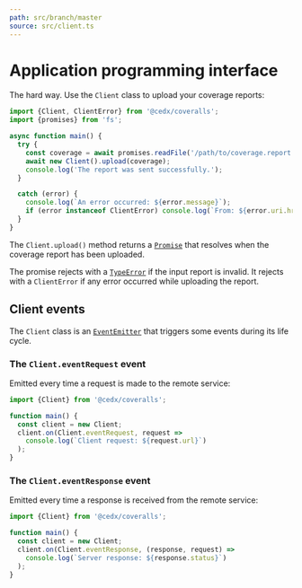 ```yaml
---
path: src/branch/master
source: src/client.ts
---
```


# Application programming interface
The hard way. Use the `Client` class to upload your coverage reports:

```js
import {Client, ClientError} from '@cedx/coveralls';
import {promises} from 'fs';

async function main() {
  try {
    const coverage = await promises.readFile('/path/to/coverage.report', 'utf8');
    await new Client().upload(coverage);
    console.log('The report was sent successfully.');
  }

  catch (error) {
    console.log(`An error occurred: ${error.message}`);
    if (error instanceof ClientError) console.log(`From: ${error.uri.href}`);
  }
}
```

The `Client.upload()` method returns a [`Promise`](https://developer.mozilla.org/en-US/docs/Web/JavaScript/Reference/Global_Objects/Promise) that resolves when the coverage report has been uploaded.

The promise rejects with a [`TypeError`](https://developer.mozilla.org/en-US/docs/Web/JavaScript/Reference/Global_Objects/TypeError)
if the input report is invalid. It rejects with a `ClientError` if any error occurred while uploading the report.

## Client events
The `Client` class is an [`EventEmitter`](https://nodejs.org/api/events.html) that triggers some events during its life cycle.

### The `Client.eventRequest` event
Emitted every time a request is made to the remote service:

```js
import {Client} from '@cedx/coveralls';

function main() {
  const client = new Client;
  client.on(Client.eventRequest, request =>
    console.log(`Client request: ${request.url}`)
  );
}
```

### The `Client.eventResponse` event
Emitted every time a response is received from the remote service:

```js
import {Client} from '@cedx/coveralls';

function main() {
  const client = new Client;
  client.on(Client.eventResponse, (response, request) =>
    console.log(`Server response: ${response.status}`)
  );
}
```
